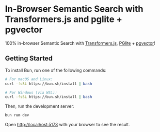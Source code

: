 # In-Browser Semantic Search with Transformers.js and pglite + pgvector

100% in-browser Semantic Search with [Transformers.js](https://huggingface.co/docs/transformers.js), [PGlite](https://github.com/electric-sql/pglite) + [pgvector](https://github.com/pgvector/pgvector)!

## Getting Started
To install Bun, run one of the following commands:

```bash
# For macOS and Linux:
curl -fsSL https://bun.sh/install | bash

# For Windows (via WSL):
curl -fsSL https://bun.sh/install | bash
```

Then, run the development server:

```bash
bun run dev
```

Open [http://localhost:5173](http://localhost:5173) with your browser to see the result.

